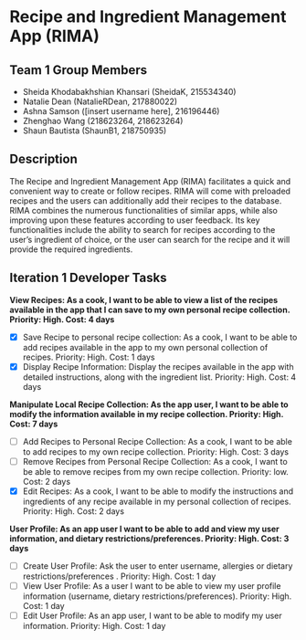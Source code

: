 # Recipe and Ingredient Management App (RIMA)

## Team 1 Group Members
- Sheida Khodabakhshian Khansari (SheidaK, 215534340)
- Natalie Dean (NatalieRDean, 217880022)
- Ashna Samson ([insert username here], 216196446)
- Zhenghao Wang (218623264, 218623264)
- Shaun Bautista (ShaunB1, 218750935)

## Description
The Recipe and Ingredient Management App (RIMA) facilitates a quick and convenient way to create or follow recipes. RIMA will come with preloaded recipes and the users can additionally add their recipes to the database. RIMA combines the numerous functionalities of similar apps, while also improving upon these features according to user feedback. Its key functionalities include the ability to search for recipes according to the user’s ingredient of choice, or the user can search for the recipe and it will provide the required ingredients.

## Iteration 1 Developer Tasks
**View Recipes:  As a cook, I want to be able to view a list of the recipes available in the app that I can save to my own personal recipe collection. Priority: High. Cost: 4 days**
- [x] Save Recipe to personal recipe collection: As a cook, I want to be able to add recipes available in the app to my own personal collection of recipes. Priority: High. Cost: 1 days
- [x] Display Recipe Information: Display the recipes available in the app with detailed instructions, along with the ingredient list. Priority: High. Cost: 4 days

**Manipulate Local Recipe Collection: As the app user, I want to be able to modify the information available in my recipe collection.  Priority: High. Cost: 7 days**
- [ ] Add Recipes to Personal Recipe Collection:  As a cook, I want to be able to add recipes to my own recipe collection. Priority: High. Cost: 3 days
- [ ] Remove Recipes from Personal Recipe Collection:  As a cook, I want to be able to remove recipes from my own recipe collection. Priority: low. Cost: 2 days
- [x] Edit Recipes:  As a cook, I want to be able to modify the instructions and ingredients of any recipe available in my personal collection of recipes. Priority: High. Cost: 2 days

**User Profile:  As an app user I want to be able to add and view my user information, and dietary restrictions/preferences.  Priority: High. Cost: 3 days**
- [ ] Create User Profile:  Ask the user to enter username, allergies or dietary restrictions/preferences .  Priority: High. Cost: 1 day
- [ ] View User Profile: As a user I want to be able to view my user profile information (username, dietary restrictions/preferences). Priority: High. Cost: 1 day 
- [ ] Edit User Profile:  As an app user, I want to be able to modify my user information.  Priority: High. Cost: 1 day
